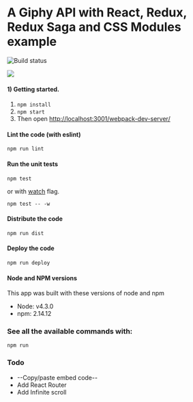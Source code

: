 
# A Giphy API with React, Redux, Redux Saga and CSS Modules example

![Build status](https://api.travis-ci.org/benbowes/redux-saga-api-example.svg)

<img src="https://media.giphy.com/media/3xz2BDFvxop2BfAQoM/giphy.gif" />

#### 1) Getting started.

1. `npm install`
2. `npm start`
3. Then open [http://localhost:3001/webpack-dev-server/](http://localhost:3005/webpack-dev-server/)

#### Lint the code (with eslint)
```
npm run lint
```

#### Run the unit tests
```
npm test
```
or with [watch](https://mochajs.org/#usage) flag.
```
npm test -- -w
```

#### Distribute the code
```
npm run dist
```

#### Deploy the code
```
npm run deploy
```

#### Node and NPM versions
This app was built with these versions of node and npm
- Node: v4.3.0
- npm: 2.14.12

### See all the available commands with:

```
npm run
```

### Todo
- --Copy/paste embed code--
- Add React Router
- Add Infinite scroll
